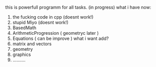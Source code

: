 this is powerfull programm for all tasks. (in progress)
what i have now:
1. the fucking code in cpp (doesnt work!)
2. stupid Miyo (doesnt work!)
3. BasedMath
4. ArithmeticProgression ( geometryc later )
5. Equations ( can be improve )
what i want add?
1. matrix and vectors
2. geometry
3. graphics
4. ..........
